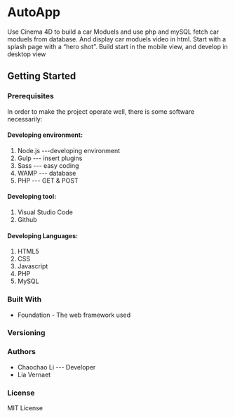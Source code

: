 # AutoApp
Use Cinema 4D to build a car Moduels and use php and mySQL fetch car moduels from database.
And display car moduels video in html. Start with a splash page with a “hero shot”. Build start in the mobile view, and develop in desktop view

## Getting Started

### Prerequisites

In order to make the project operate well, there is some software necessarily:

#### Developing environment:
1. Node.js ---developing environment
2. Gulp --- insert plugins
3. Sass --- easy coding
4. WAMP --- database
5. PHP --- GET & POST

#### Developing tool:
1. Visual Studio Code
2. Github

#### Developing Languages:
1. HTML5
2. CSS
3. Javascript
4. PHP
5. MySQL

### Built With
* Foundation - The web framework used

### Versioning


### Authors 
* Chaochao Li --- Developer
* Lia Vernaet

### License

MIT License


